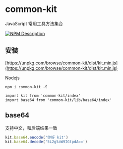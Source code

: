 # common-kit

JavaScript 常用工具方法集合

[![NPM Description](https://nodei.co/npm/common-kit.png?downloads=true&stars=true)](https://npmjs.org/package/common-kit)

## 安装

[https://unpkg.com/browse/common-kit/dist/kit.min.js](https://unpkg.com/browse/common-kit/dist/kit.min.js)

Nodejs

```
npm i common-kit -S
```

```
import kit from 'common-kit/index'
import base64 from 'common-kit/lib/base64/index'
```

## base64

支持中文，和后端结果一致

```js
kit.base64.encode('你好 kit')
kit.base64.decode('5L2g5aW9IGtpdA==')
```
